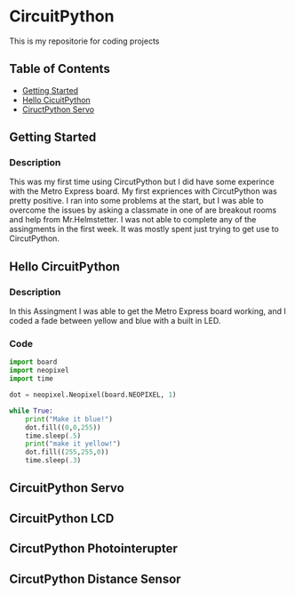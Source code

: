 # CircuitPython
This is my repositorie for coding projects 

## Table of Contents 
* [Getting Started](#Getting-Started)
* [Hello CicuitPython](#Hello-CircutPython) 
* [CiructPython Servo](#CirucitPython-Servo)




## Getting Started 

### Description

This was my first time using CircutPython but I did have some experince with the Metro Express board. My first expriences with CircutPython was pretty positive. I ran into some problems at the start, but I was able to overcome the issues by asking a classmate in one of are breakout rooms and help from Mr.Helmstetter. I was not able to complete any of the assingments in the first week. It was mostly spent just trying to get use to CircutPython. 

## Hello CircuitPython
### Description
In this Assingment I was able to get the Metro Express board working, and I coded a fade between yellow and blue with a built in LED.  

### Code 

```python 
import board
import neopixel
import time

dot = neopixel.Neopixel(board.NEOPIXEL, 1)

while True:
    print("Make it blue!")
    dot.fill((0,0,255))
    time.sleep(.5)
    print("make it yellow!")
    dot.fill((255,255,0))
    time.sleep(.3) 
```
    
## CircuitPython Servo 
## CircuitPython LCD
## CircutPython Photointerupter 
## CircutPython Distance Sensor 
